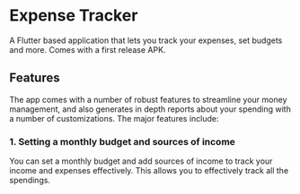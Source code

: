 # Expense Tracker

A Flutter based application that lets you track your expenses, set budgets and more. Comes with a first release APK.

## Features

The app comes with a number of robust features to streamline your money management, and also generates in depth reports about your spending with a number of customizations. The major features include:

### 1. Setting a monthly budget and sources of income
You can set a monthly budget and add sources of income to track your income and expenses effectively. This allows you to effectively track all the spendings.

